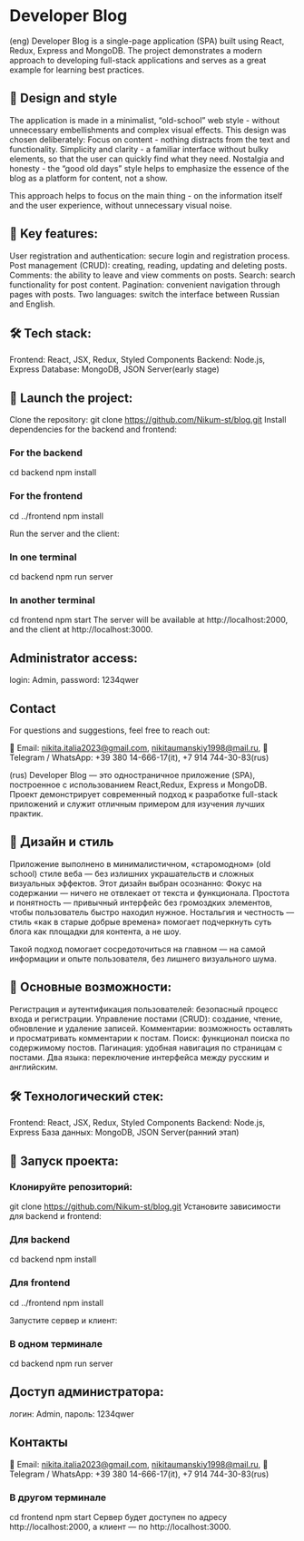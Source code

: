 # Developer Blog

(eng)
Developer Blog is a single-page application (SPA) built using React, Redux, Express and MongoDB. The project demonstrates a modern approach to developing full-stack applications and serves as a great example for learning best practices.

## 🎨 Design and style

The application is made in a minimalist, “old-school” web style - without unnecessary embellishments and complex visual effects.
This design was chosen deliberately:
Focus on content - nothing distracts from the text and functionality.
Simplicity and clarity - a familiar interface without bulky elements, so that the user can quickly find what they need.
Nostalgia and honesty - the “good old days” style helps to emphasize the essence of the blog as a platform for content, not a show.

This approach helps to focus on the main thing - on the information itself and the user experience, without unnecessary visual noise.

## 🔧 Key features:

User registration and authentication: secure login and registration process.
Post management (CRUD): creating, reading, updating and deleting posts.
Comments: the ability to leave and view comments on posts.
Search: search functionality for post content.
Pagination: convenient navigation through pages with posts.
Two languages: switch the interface between Russian and English.

## 🛠 Tech stack:
Frontend: React, JSX, Redux, Styled Components
Backend: Node.js, Express
Database: MongoDB, JSON Server(early stage)

## 🚀 Launch the project:

Clone the repository:
git clone https://github.com/Nikum-st/blog.git
Install dependencies for the backend and frontend:

### For the backend
cd backend
npm install

### For the frontend
cd ../frontend
npm install

Run the server and the client:

### In one terminal
cd backend
npm run server

### In another terminal
cd frontend
npm start
The server will be available at http://localhost:2000, and the client at http://localhost:3000.

## Administrator access:
login: Admin,
password: 1234qwer

## Contact
For questions and suggestions, feel free to reach out:

📧 Email: nikita.italia2023@gmail.com, nikitaumanskiy1998@mail.ru,
📱 Telegram / WhatsApp: +39 380 14-666-17(it), +7 914 744-30-83(rus)

(rus)
Developer Blog — это одностраничное приложение (SPA), построенное с использованием React,Redux, Express и MongoDB. Проект демонстрирует современный подход к разработке full-stack приложений и служит отличным примером для изучения лучших практик.

## 🎨  Дизайн и стиль

Приложение выполнено в минималистичном, «старомодном» (old school) стиле веба — без излишних украшательств и сложных визуальных эффектов.
Этот дизайн выбран осознанно:
Фокус на содержании — ничего не отвлекает от текста и функционала.
Простота и понятность — привычный интерфейс без громоздких элементов, чтобы пользователь быстро находил нужное.
Ностальгия и честность — стиль «как в старые добрые времена» помогает подчеркнуть суть блога как площадки для контента, а не шоу.

Такой подход помогает сосредоточиться на главном — на самой информации и опыте пользователя, без лишнего визуального шума.

## 🔧 Основные возможности:

Регистрация и аутентификация пользователей: безопасный процесс входа и регистрации.
Управление постами (CRUD): создание, чтение, обновление и удаление записей.
Комментарии: возможность оставлять и просматривать комментарии к постам.
Поиск: функционал поиска по содержимому постов.
Пагинация: удобная навигация по страницам с постами.
Два языка: переключение интерфейса между русским и английским.

## 🛠 Технологический стек:
Frontend: React, JSX, Redux, Styled Components
Backend: Node.js, Express
База данных: MongoDB, JSON Server(ранний этап)

## 🚀 Запуск проекта:

### Клонируйте репозиторий:
git clone https://github.com/Nikum-st/blog.git
Установите зависимости для backend и frontend:

### Для backend
cd backend
npm install

### Для frontend
cd ../frontend
npm install

Запустите сервер и клиент:

### В одном терминале
cd backend
npm run server

## Доступ администратора:
логин: Admin,
пароль: 1234qwer

## Контакты 

📧 Email: nikita.italia2023@gmail.com, nikitaumanskiy1998@mail.ru,
📱 Telegram / WhatsApp: +39 380 14-666-17(it), +7 914 744-30-83(rus)

### В другом терминале
cd frontend
npm start
Сервер будет доступен по адресу http://localhost:2000, а клиент — по http://localhost:3000.
